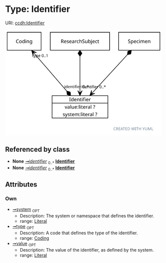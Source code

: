 
# Type: Identifier




URI: [ccdh:Identifier](https://example.org/ccdh/Identifier)


![img](images/Identifier.svg)

## Referenced by class

 *  **None** *[➞identifier](researchSubject__identifier.md)*  <sub>0..*</sub>  **[Identifier](Identifier.md)**
 *  **None** *[➞identifier](specimen__identifier.md)*  <sub>0..*</sub>  **[Identifier](Identifier.md)**

## Attributes


### Own

 * [➞system](identifier__system.md)  <sub>OPT</sub>
    * Description: The system or namespace that defines the identifier.
    * range: [Literal](types/Literal.md)
 * [➞type](identifier__type.md)  <sub>OPT</sub>
    * Description: A code that defines the type of the identifier.
    * range: [Coding](Coding.md)
 * [➞value](identifier__value.md)  <sub>OPT</sub>
    * Description: The value of the identifier, as defined by the system.
    * range: [Literal](types/Literal.md)
